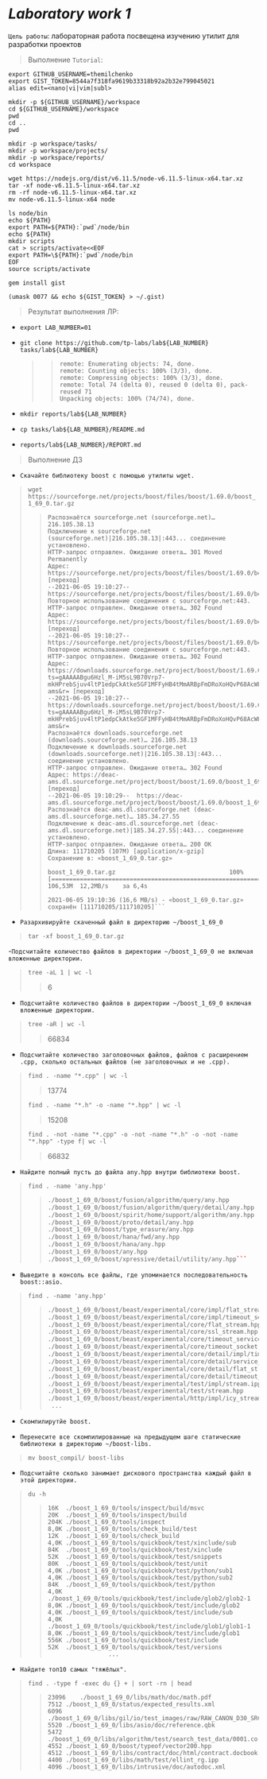# ***Laboratory work 1***

`Цель работы`:
лабораторная работа посвещена изучению 
утилит для разработки проектов

>Выполнение `Tutorial`:

```
export GITHUB_USERNAME=themilchenko
export GIST_TOKEN=8544a7f318fa9619b33318b92a2b32e799045021
alias edit=<nano|vi|vim|subl>

mkdir -p ${GITHUB_USERNAME}/workspace
cd ${GITHUB_USERNAME}/workspace
pwd
cd ..
pwd

mkdir -p workspace/tasks/
mkdir -p workspace/projects/
mkdir -p workspace/reports/
cd workspace

wget https://nodejs.org/dist/v6.11.5/node-v6.11.5-linux-x64.tar.xz
tar -xf node-v6.11.5-linux-x64.tar.xz
rm -rf node-v6.11.5-linux-x64.tar.xz
mv node-v6.11.5-linux-x64 node

ls node/bin
echo ${PATH}
export PATH=${PATH}:`pwd`/node/bin
echo ${PATH}
mkdir scripts
cat > scripts/activate<<EOF
export PATH=\${PATH}:`pwd`/node/bin
EOF
source scripts/activate

gem install gist

(umask 0077 && echo ${GIST_TOKEN} > ~/.gist)
```

>Результат выполнения ЛР:

- `export LAB_NUMBER=01`
  
- `git clone https://github.com/tp-labs/lab${LAB_NUMBER} tasks/lab${LAB_NUMBER}`
  >>```Cloning into 'tasks/lab01'...
  >>remote: Enumerating objects: 74, done.
  >>remote: Counting objects: 100% (3/3), done.
  >>remote: Compressing objects: 100% (3/3), done.
  >>remote: Total 74 (delta 0), reused 0 (delta 0), pack-reused 71
  >>Unpacking objects: 100% (74/74), done.
- `mkdir reports/lab${LAB_NUMBER}`
- `cp tasks/lab${LAB_NUMBER}/README.md`
- `reports/lab${LAB_NUMBER}/REPORT.md`

>Выполнение ДЗ

- `Скачайте библиотеку boost с помощью утилиты wget.`
>`wget https://sourceforge.net/projects/boost/files/boost/1.69.0/boost_1_69_0.tar.gz`
>>```--2021-06-05 19:10:26--  https://sourceforge.net/projects/boost/files/boost/1.69.0/boost_1_69_0.tar.gz
>>Распознаётся sourceforge.net (sourceforge.net)… 216.105.38.13
>>Подключение к sourceforge.net (sourceforge.net)|216.105.38.13|:443... соединение установлено.
>>HTTP-запрос отправлен. Ожидание ответа… 301 Moved Permanently
>>Адрес: https://sourceforge.net/projects/boost/files/boost/1.69.0/boost_1_69_0.tar.gz/ [переход]
>>--2021-06-05 19:10:27--  https://sourceforge.net/projects/boost/files/boost/1.69.0/boost_1_69_0.tar.gz/
>>Повторное использование соединения с sourceforge.net:443.
>>HTTP-запрос отправлен. Ожидание ответа… 302 Found
>>Адрес: https://sourceforge.net/projects/boost/files/boost/1.69.0/boost_1_69_0.tar.gz/download [переход]
>>--2021-06-05 19:10:27--  https://sourceforge.net/projects/boost/files/boost/1.69.0/boost_1_69_0.tar.gz/download
>>Повторное использование соединения с sourceforge.net:443.
>>HTTP-запрос отправлен. Ожидание ответа… 302 Found
>>Адрес: https://downloads.sourceforge.net/project/boost/boost/1.69.0/boost_1_69_0.tar.gz?ts=gAAAAABgu6Hzl_M-iM5sL9B70Vrp7-mkHPrebSjuv4ltP1edpCkAtke5GF1MFFyHB4tMmARBpFmDRoXoHQvP68AcWHVY1KCVpg%3D%3D&use_mirror=deac-ams&r= [переход]
>>--2021-06-05 19:10:27--  https://downloads.sourceforge.net/project/boost/boost/1.69.0/boost_1_69_0.tar.gz?ts=gAAAAABgu6Hzl_M-iM5sL9B70Vrp7-mkHPrebSjuv4ltP1edpCkAtke5GF1MFFyHB4tMmARBpFmDRoXoHQvP68AcWHVY1KCVpg%3D%3D&use_mirror=deac-ams&r=
>>Распознаётся downloads.sourceforge.net (downloads.sourceforge.net)… 216.105.38.13
>>Подключение к downloads.sourceforge.net (downloads.sourceforge.net)|216.105.38.13|:443... соединение установлено.
>>HTTP-запрос отправлен. Ожидание ответа… 302 Found
>>Адрес: https://deac-ams.dl.sourceforge.net/project/boost/boost/1.69.0/boost_1_69_0.tar.gz [переход]
>>--2021-06-05 19:10:29--  https://deac-ams.dl.sourceforge.net/project/boost/boost/1.69.0/boost_1_69_0.tar.gz
>>Распознаётся deac-ams.dl.sourceforge.net (deac-ams.dl.sourceforge.net)… 185.34.27.55
>>Подключение к deac-ams.dl.sourceforge.net (deac-ams.dl.sourceforge.net)|185.34.27.55|:443... соединение установлено.
>>HTTP-запрос отправлен. Ожидание ответа… 200 OK
>>Длина: 111710205 (107M) [application/x-gzip]
>>Сохранение в: «boost_1_69_0.tar.gz»
>>
>>boost_1_69_0.tar.gz                                100%[================================================================================================================>] 106,53M  12,2MB/s    за 6,4s
>>
>>2021-06-05 19:10:36 (16,6 MB/s) - «boost_1_69_0.tar.gz» сохранён [111710205/111710205]```

- `Разархивируйте скаченный файл в директорию ~/boost_1_69_0`
>`tar -xf boost_1_69_0.tar.gz`

-`Подсчитайте количество файлов в директории ~/boost_1_69_0 не включая вложенные директории.`
> `tree -aL 1 | wc -l`
>> 6

- `Подсчитайте количество файлов в директории ~/boost_1_69_0 включая вложенные директории.`
> `tree -aR | wc -l`
>> 66834 

- `Подсчитайте количество заголовочных файлов, файлов с расширением .cpp, сколько остальных файлов (не заголовочных и не .cpp).`
> `find . -name "*.cpp" | wc -l`
>> 13774
> 
> `find . -name "*.h" -o -name "*.hpp" | wc -l`
>> 15208
>
> `find . -not -name "*.cpp" -o -not -name "*.h" -o -not -name "*.hpp" -type f| wc -l`
>> 66832

- `Найдите полный пусть до файла any.hpp внутри библиотеки boost.`
> `find . -name 'any.hpp'`
>> ```./boost_1_69_0/boost/fusion/include/any.hpp
>>./boost_1_69_0/boost/fusion/algorithm/query/any.hpp
>>./boost_1_69_0/boost/fusion/algorithm/query/detail/any.hpp
>>./boost_1_69_0/boost/spirit/home/support/algorithm/any.hpp
>>./boost_1_69_0/boost/proto/detail/any.hpp
>>./boost_1_69_0/boost/type_erasure/any.hpp
>>./boost_1_69_0/boost/hana/fwd/any.hpp
>>./boost_1_69_0/boost/hana/any.hpp
>>./boost_1_69_0/boost/any.hpp
>>./boost_1_69_0/boost/xpressive/detail/utility/any.hpp```

- `Выведите в консоль все файлы, где упоминается последовательность boost::asio.`
> `find . -name 'any.hpp'`
>> ```./boost_1_69_0/boost/beast/experimental/core/impl/timeout_socket.hpp
>>./boost_1_69_0/boost/beast/experimental/core/impl/flat_stream.ipp
>>./boost_1_69_0/boost/beast/experimental/core/impl/timeout_service.ipp
>>./boost_1_69_0/boost/beast/experimental/core/flat_stream.hpp
>>./boost_1_69_0/boost/beast/experimental/core/ssl_stream.hpp
>>./boost_1_69_0/boost/beast/experimental/core/timeout_service.hpp
>>./boost_1_69_0/boost/beast/experimental/core/timeout_socket.hpp
>>./boost_1_69_0/boost/beast/experimental/core/detail/impl/timeout_service.ipp
>>./boost_1_69_0/boost/beast/experimental/core/detail/service_base.hpp
>>./boost_1_69_0/boost/beast/experimental/core/detail/flat_stream.hpp
>>./boost_1_69_0/boost/beast/experimental/core/detail/timeout_service.hpp
>>./boost_1_69_0/boost/beast/experimental/test/impl/stream.ipp
>>./boost_1_69_0/boost/beast/experimental/test/stream.hpp
>>./boost_1_69_0/boost/beast/experimental/http/impl/icy_stream.ipp
>>  ...

- `Скомпилирутйе boost.`

- `Перенесите все скомпилированные на предыдущем шаге статические библиотеки в директорию ~/boost-libs.`
> `mv boost_compil/ boost-libs`

- `Подсчитайте сколько занимает дискового пространства каждый файл в этой директории.`
> `du -h`
>> ```8,0K	./boost_1_69_0/tools/inspect/doc
>> 16K	./boost_1_69_0/tools/inspect/build/msvc
>> 20K	./boost_1_69_0/tools/inspect/build
>> 204K	./boost_1_69_0/tools/inspect
>> 8,0K	./boost_1_69_0/tools/check_build/test
>> 12K	./boost_1_69_0/tools/check_build
>> 4,0K	./boost_1_69_0/tools/quickbook/test/xinclude/sub
>> 84K	./boost_1_69_0/tools/quickbook/test/xinclude
>> 52K	./boost_1_69_0/tools/quickbook/test/snippets
>> 80K	./boost_1_69_0/tools/quickbook/test/unit
>> 4,0K	./boost_1_69_0/tools/quickbook/test/python/sub1
>> 4,0K	./boost_1_69_0/tools/quickbook/test/python/sub2
>> 84K	./boost_1_69_0/tools/quickbook/test/python
>> 4,0K	./boost_1_69_0/tools/quickbook/test/include/glob2/glob2-1
>> 8,0K	./boost_1_69_0/tools/quickbook/test/include/glob2
>> 4,0K	./boost_1_69_0/tools/quickbook/test/include/sub
>> 4,0K	./boost_1_69_0/tools/quickbook/test/include/glob1/glob1-1
>> 8,0K	./boost_1_69_0/tools/quickbook/test/include/glob1
>> 556K	./boost_1_69_0/tools/quickbook/test/include
>> 52K	./boost_1_69_0/tools/quickbook/test/versions
>>                  ...

- `Найдите топ10 самых "тяжёлых".`
> `find . -type f -exec du {} + | sort -rn | head`
>> ```231072	./boost_1_69_0.tar.gz
>> 23096	./boost_1_69_0/libs/math/doc/math.pdf
>> 7512	./boost_1_69_0/status/expected_results.xml
>> 6096	./boost_1_69_0/libs/gil/io/test_images/raw/RAW_CANON_D30_SRGB.CRW
>> 5520	./boost_1_69_0/libs/asio/doc/reference.qbk
>> 5472	./boost_1_69_0/libs/algorithm/test/search_test_data/0001.corpus
>> 4552	./boost_1_69_0/boost/typeof/vector200.hpp
>> 4512	./boost_1_69_0/libs/contract/doc/html/contract.docbook
>> 4400	./boost_1_69_0/libs/math/test/ellint_rg.ipp
>> 4096	./boost_1_69_0/libs/intrusive/doc/autodoc.xml
